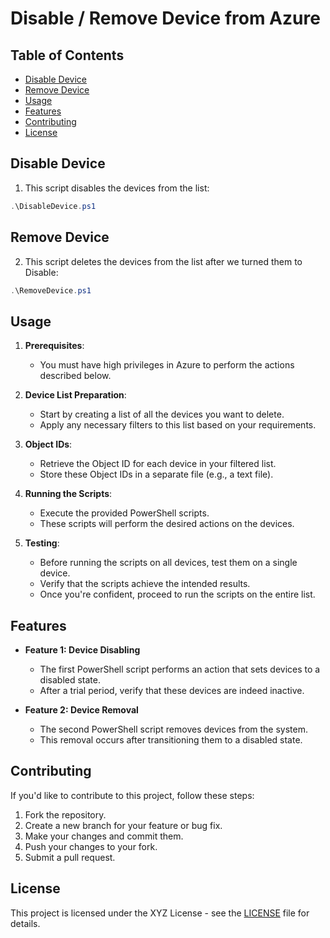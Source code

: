 # Disable / Remove Device from Azure

## Table of Contents

- [Disable Device](#DisableDevice)
- [Remove Device](#RemoveDevice)
- [Usage](#usage)
- [Features](#features)
- [Contributing](#contributing)
- [License](#license)


## Disable Device

1. This script disables the devices from the list:

```powershell  
.\DisableDevice.ps1
```
## Remove Device

2. This script deletes the devices from the list after we turned them to Disable:

```powershell  
.\RemoveDevice.ps1
```
## Usage

1. **Prerequisites**:
    - You must have high privileges in Azure to perform the actions described below.

2. **Device List Preparation**:
    - Start by creating a list of all the devices you want to delete.
    - Apply any necessary filters to this list based on your requirements.

3. **Object IDs**:
    - Retrieve the Object ID for each device in your filtered list.
    - Store these Object IDs in a separate file (e.g., a text file).

4. **Running the Scripts**:
    - Execute the provided PowerShell scripts.
    - These scripts will perform the desired actions on the devices.

5. **Testing**:
    - Before running the scripts on all devices, test them on a single device.
    - Verify that the scripts achieve the intended results.
    - Once you're confident, proceed to run the scripts on the entire list.

## Features

- **Feature 1: Device Disabling**
    - The first PowerShell script performs an action that sets devices to a disabled state.
    - After a trial period, verify that these devices are indeed inactive.

- **Feature 2: Device Removal**
    - The second PowerShell script removes devices from the system.
    - This removal occurs after transitioning them to a disabled state.

## Contributing

If you'd like to contribute to this project, follow these steps:

1. Fork the repository.
2. Create a new branch for your feature or bug fix.
3. Make your changes and commit them.
4. Push your changes to your fork.
5. Submit a pull request.

## License

This project is licensed under the XYZ License - see the [LICENSE](LICENSE) file for details.
